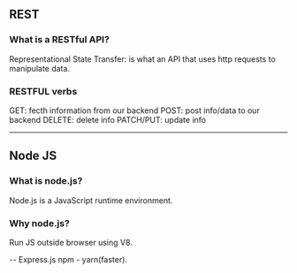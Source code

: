 ## REST

### What is a RESTful API?

Representational State Transfer: is what an API that uses http requests to manipulate data.

### RESTFUL verbs

GET: fecth information from our backend
POST: post info/data to our backend
DELETE: delete info
PATCH/PUT: update info

<hr/>

## Node JS

### What is node.js?

Node.js is a JavaScript runtime environment.

### Why node.js?

Run JS outside browser using V8.

--
Express.js
npm - yarn(faster).
